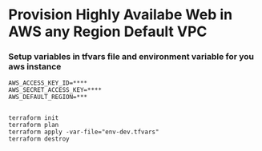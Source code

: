 # Provision Highly Availabe Web in AWS any Region Default VPC

### Setup variables in tfvars file and environment variable for you aws instance
```
AWS_ACCESS_KEY_ID=****
AWS_SECRET_ACCESS_KEY=****
AWS_DEFAULT_REGION=***


terraform init
terraform plan
terraform apply -var-file="env-dev.tfvars"
terraform destroy
```